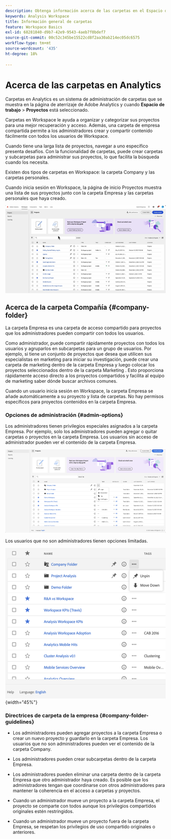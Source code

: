 ```yaml
---
description: Obtenga información acerca de las carpetas en el Espacio de trabajo
keywords: Analysis Workspace
title: Información general de carpetas
feature: Workspace Basics
exl-id: 68281840-d9b7-42e9-9543-4aeb7f0bdef7
source-git-commit: 00c52c345be15522cd8f2aa30ab214ec05dc6575
workflow-type: tm+mt
source-wordcount: '435'
ht-degree: 18%

---
```


# Acerca de las carpetas en Analytics

Carpetas en Analytics es un sistema de administración de carpetas que se muestra en la página de aterrizaje de Adobe Analytics y cuando **Espacio de trabajo** > **Proyectos** está seleccionado.

Carpetas en Workspace le ayuda a organizar y categorizar sus proyectos para una mejor recuperación y acceso. Además, una carpeta de empresa compartida permite a los administradores crear y compartir contenido fácilmente con todos los usuarios de Workspace.

Cuando tiene una larga lista de proyectos, navegar a uno específico presenta desafíos. Con la funcionalidad de carpetas, puede crear carpetas y subcarpetas para administrar sus proyectos, lo que facilita la búsqueda cuando los necesita.

Existen dos tipos de carpetas en Workspace: la carpeta Company y las carpetas personales.

Cuando inicia sesión en Workspace, la página de inicio Proyectos muestra una lista de sus proyectos junto con la carpeta Empresa y las carpetas personales que haya creado.

![](/help/analyze/analysis-workspace/build-workspace-project/assets/landing-page2.png)

## Acerca de la carpeta Compañía {#company-folder}

La carpeta Empresa es una carpeta de acceso compartido para proyectos que los administradores pueden compartir con todos los usuarios.

Como administrador, puede compartir rápidamente proyectos con todos los usuarios y agruparlos en subcarpetas para un grupo de usuarios. Por ejemplo, si tiene un conjunto de proyectos que desea que utilicen sus especialistas en marketing para iniciar su investigación, puede crear una carpeta de marketing dentro de la carpeta Empresa y luego colocar los proyectos seleccionados dentro de la carpeta Marketing . Esto proporciona rápidamente acceso directo a los proyectos compartidos y facilita al equipo de marketing saber dónde buscar archivos comunes.

Cuando un usuario inicia sesión en Workspace, la carpeta Empresa se añade automáticamente a su proyecto y lista de carpetas. No hay permisos específicos para proyectos contenidos en la carpeta Empresa.


### Opciones de administración {#admin-options}

Los administradores tienen privilegios especiales asignados a la carpeta Empresa. Por ejemplo, solo los administradores pueden agregar o quitar carpetas o proyectos en la carpeta Empresa. Los usuarios sin acceso de administrador pueden ver el contenido de la carpeta Empresa.

![](/help/analyze/analysis-workspace/build-workspace-project/assets/admin-options.png)

Los usuarios que no son administradores tienen opciones limitadas.

![](/help/analyze/analysis-workspace/build-workspace-project/assets/non-admin-folder-options.png){width="45%"}

### Directrices de carpeta de la empresa {#company-folder-guidelines}

- Los administradores pueden agregar proyectos a la carpeta Empresa o crear un nuevo proyecto y guardarlo en la carpeta Empresa. Los usuarios que no son administradores pueden ver el contenido de la carpeta Company.

- Los administradores pueden crear subcarpetas dentro de la carpeta Empresa.

- Los administradores pueden eliminar una carpeta dentro de la carpeta Empresa que otro administrador haya creado. Es posible que los administradores tengan que coordinarse con otros administradores para mantener la coherencia en el acceso a carpetas y proyectos.

- Cuando un administrador mueve un proyecto a la carpeta Empresa, el proyecto se comparte con todos aunque los privilegios compartidos originales estén restringidos.

- Cuando un administrador mueve un proyecto fuera de la carpeta Empresa, se respetan los privilegios de uso compartido originales o anteriores.
